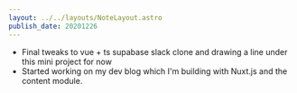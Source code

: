 ```yaml
---
layout: ../../layouts/NoteLayout.astro
publish_date: 20201226
---
```


- Final tweaks to vue + ts supabase slack clone and drawing a line under this mini project for now
- Started working on my dev blog which I'm building with Nuxt.js and the content module.
